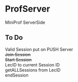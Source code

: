 # ProfServer
MiniProf ServerSide
## To Do
Valid Session put on PUSH Server  
~~Join Session~~  
~~Start Session~~  
LecID to current Session ID  
getALLSessions from LecID  
endSession  
